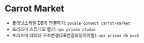 # Carrot Market

- 플래닛스케일 DB와 연결하기: `pscale connect carrot-market`
- 프리즈마 스튜디오 열기: `npx prisma studio`
- 프리즈마 데이터 구조변경(DB연결되있어야함): `npx prisma db push`